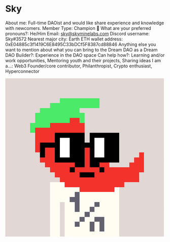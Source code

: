 # Sky

About me: Full-time DAOist and would like share experience and knowledge with newcomers.
Member Type: Champion 🙌
What are your preferred pronouns?: He/Him
Email: sky@skyminelabs.com
Discord username: Sky#3572
Nearest major city: Earth
ETH wallet address: 0xE04885c3f1419C6E8495C33bDCf5F8387cd88846
Anything else you want to mention about what you can bring to the Dream DAO as a Dream DAO Builder?: Experience in the DAO space
Can help how?: Learning and/or work opportunities, Mentoring youth and their projects, Sharing ideas
I am a...: Web3 Founder/core contributor, Philanthropist, Crypto enthusiast, Hyperconnector

![Public Noun.png](../../Dream%20DAO%20Voting%20Member%20List%201790792012994a419257db8f8a7807ff/%5BS2%5D%20Dream%20DAO%20Founding%20Voting%20Member%20List%202c05a57dde504a87a8ced236cce0b149/Sky%20674be53c95134c2d9c8059365a16c001/Public_Noun.png)